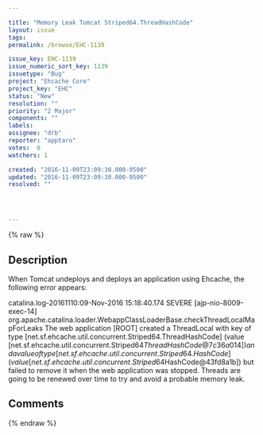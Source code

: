 ```yaml
---

title: "Memory Leak Tomcat Striped64.ThreadHashCode"
layout: issue
tags: 
permalink: /browse/EHC-1139

issue_key: EHC-1139
issue_numeric_sort_key: 1139
issuetype: "Bug"
project: "Ehcache Core"
project_key: "EHC"
status: "New"
resolution: ""
priority: "2 Major"
components: ""
labels: 
assignee: "drb"
reporter: "apptaro"
votes:  0
watchers: 1

created: "2016-11-09T23:09:30.000-0500"
updated: "2016-11-09T23:09:30.000-0500"
resolved: ""




---
```


{% raw %}

## Description

<div markdown="1" class="description">

When Tomcat undeploys and deploys an application using Ehcache, the following error appears:

catalina.log-20161110:09-Nov-2016 15:18:40.174 SEVERE [ajp-nio-8009-exec-14] org.apache.catalina.loader.WebappClassLoaderBase.checkThreadLocalMapForLeaks The web application [ROOT] created a ThreadLocal with key of type [net.sf.ehcache.util.concurrent.Striped64.ThreadHashCode] (value [net.sf.ehcache.util.concurrent.Striped64$ThreadHashCode@7c36a014]) and a value of type [net.sf.ehcache.util.concurrent.Striped64.HashCode] (value [net.sf.ehcache.util.concurrent.Striped64$HashCode@43fd8a1b]) but failed to remove it when the web application was stopped. Threads are going to be renewed over time to try and avoid a probable memory leak.

</div>

## Comments



{% endraw %}
